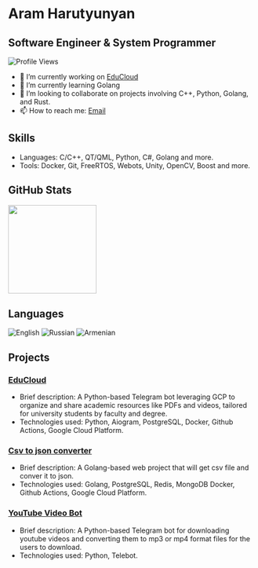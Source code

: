 # Aram Harutyunyan
## Software Engineer & System Programmer

![Profile Views](https://visitor-badge.glitch.me/badge?page_id=yourUsername.yourRepoId)

- 🔭 I’m currently working on [EduCloud](https://github.com/funkvay-star/EduCloud)
- 🌱 I’m currently learning Golang
- 👯 I’m looking to collaborate on projects involving C++, Python, Golang, and Rust.
- 📫 How to reach me: [Email](mailto:aram.harutyunyan.dec@gmail.com)

## Skills
- Languages: C/C++, QT/QML, Python, C#, Golang and more.
- Tools: Docker, Git, FreeRTOS, Webots, Unity, OpenCV, Boost and more.

## GitHub Stats
<img height="180em" src="https://github-readme-stats.vercel.app/api?username=funkvay-star&show_icons=true&hide_border=true&count_private=true&include_all_commits=true&show_owner=true" />

## Languages
![English](https://img.shields.io/badge/English-Proficient-blue)
![Russian](https://img.shields.io/badge/Russian-Native-brightgreen)
![Armenian](https://img.shields.io/badge/Armenian-Native-brightgreen)

## Projects
### [EduCloud](https://github.com/funkvay-star/EduCloud)
- Brief description: A Python-based Telegram bot leveraging GCP to organize and share academic resources like PDFs and videos, tailored for university students by faculty and degree.
- Technologies used: Python, Aiogram, PostgreSQL, Docker, Github Actions, Google Cloud Platform.

### [Csv to json converter](https://github.com/funkvay-star/Csv_json_converter)
- Brief description: A Golang-based web project that will get csv file and conver it to json.
- Technologies used: Golang, PostgreSQL, Redis, MongoDB Docker, Github Actions, Google Cloud Platform.

### [YouTube Video Bot](https://github.com/funkvay-star/YouTubeVideoBot)
- Brief description: A Python-based Telegram bot for downloading youtube videos and converting them to mp3 or mp4 format files for the users to download.
- Technologies used: Python, Telebot.

